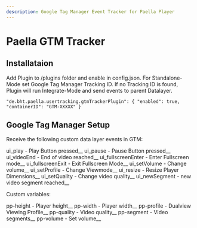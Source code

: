 ```yaml
---
description: Google Tag Manager Event Tracker for Paella Player
---
```


# Paella GTM Tracker

## Installataion

Add Plugin to /plugins folder and enable in config.json.
For Standalone-Mode set Google Tag Manager Tracking ID. If no Tracking ID is found, Plugin will run Integrate-Mode and send events to parent Datalayer. 

```text
"de.bht.paella.usertracking.gtmTrackerPlugin": { "enabled": true, "containerID": "GTM-XXXXX" }
```


## Google Tag Manager Setup

Receive the following custom data layer events in GTM:

ui_play  - Play Button pressed__ 
ui_pause - Pause Button pressed__ 
ui_videoEnd - End of video reached__
ui_fullscreenEnter - Enter Fullscreen mode__
ui_fullscreenExit - Exit Fullscreen Mode__
ui_setVolume - Change volume__
ui_setProfile - Change Viewmode__
ui_resize - Resize Player Dimensions__
ui_setQuality - Change video quality__ 
ui_newSegment - new video segment reached__


Custom variables:

pp-height - Player height__
pp-width - Player width__
pp-profile - Dualview Viewing Profile__
pp-quality - Video quality__
pp-segment - Video segments__
pp-volume - Set volume__